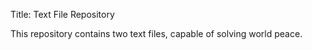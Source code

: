 Title: Text File Repository

This repository contains two text files, capable of solving world peace.